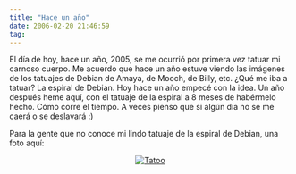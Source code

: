 ```yaml
---
title: "Hace un año"
date: 2006-02-20 21:46:59
tag: 
---
```

El día de hoy, hace un año, 2005, se me ocurrió por primera vez tatuar mi carnoso cuerpo. Me acuerdo que hace un año estuve viendo las imágenes de los tatuajes de Debian de Amaya, de Mooch, de Billy, etc. ¿Qué me iba a tatuar? La espiral de Debian. Hoy hace un año empecé con la idea. Un año después heme aquí, con el tatuaje de la espiral a 8 meses de habérmelo hecho. Cómo corre el tiempo. A veces pienso que si algún día no se me caerá o se deslavará :)

Para la gente que no conoce mi lindo tatuaje de la espiral de Debian, una foto aquí:

<p align="center"><a target="_blank" href="http://www.damog.net/files/pics/tatoo01.jpg"><img alt="Tatoo" title="Tatoo" src="http://www.damog.net/files/pics/tatuaje-mini-01.jpg"/></a> </p>
